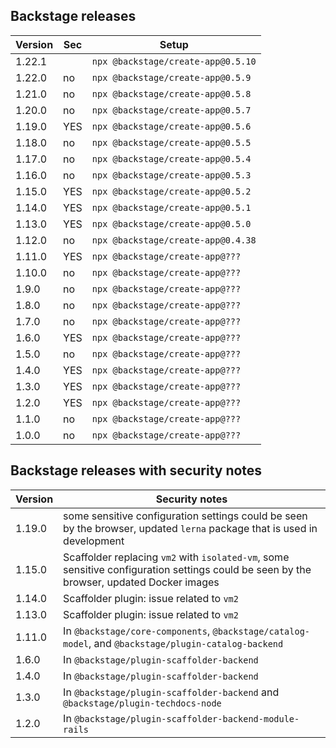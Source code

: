 ## Backstage releases

| Version | Sec | Setup                              |
|---------|-----|------------------------------------|
| 1.22.1  |     | `npx @backstage/create-app@0.5.10` |
| 1.22.0  | no  | `npx @backstage/create-app@0.5.9`  |
| 1.21.0  | no  | `npx @backstage/create-app@0.5.8`  |
| 1.20.0  | no  | `npx @backstage/create-app@0.5.7`  |
| 1.19.0  | YES | `npx @backstage/create-app@0.5.6`  |
| 1.18.0  | no  | `npx @backstage/create-app@0.5.5`  |
| 1.17.0  | no  | `npx @backstage/create-app@0.5.4`  |
| 1.16.0  | no  | `npx @backstage/create-app@0.5.3`  |
| 1.15.0  | YES | `npx @backstage/create-app@0.5.2`  |
| 1.14.0  | YES | `npx @backstage/create-app@0.5.1`  |
| 1.13.0  | YES | `npx @backstage/create-app@0.5.0`  |
| 1.12.0  | no  | `npx @backstage/create-app@0.4.38` |
| 1.11.0  | YES | `npx @backstage/create-app@???` |
| 1.10.0  | no  | `npx @backstage/create-app@???` |
| 1.9.0   | no  | `npx @backstage/create-app@???` |
| 1.8.0   | no  | `npx @backstage/create-app@???` |
| 1.7.0   | no  | `npx @backstage/create-app@???` |
| 1.6.0   | YES | `npx @backstage/create-app@???` |
| 1.5.0   | no  | `npx @backstage/create-app@???` |
| 1.4.0   | YES | `npx @backstage/create-app@???` |
| 1.3.0   | YES | `npx @backstage/create-app@???` |
| 1.2.0   | YES | `npx @backstage/create-app@???` |
| 1.1.0   | no  | `npx @backstage/create-app@???` |
| 1.0.0   | no  | `npx @backstage/create-app@???` |

## Backstage releases with security notes

| Version | Security notes |
|---------|----------------|
| 1.19.0  | some sensitive configuration settings could be seen by the browser, updated `lerna` package that is used in development |
| 1.15.0  | Scaffolder replacing `vm2` with `isolated-vm`, some sensitive configuration settings could be seen by the browser, updated Docker images |
| 1.14.0  | Scaffolder plugin: issue related to `vm2` |
| 1.13.0  | Scaffolder plugin: issue related to `vm2` |
| 1.11.0  | In `@backstage/core-components`, `@backstage/catalog-model`, and `@backstage/plugin-catalog-backend` |
| 1.6.0   | In `@backstage/plugin-scaffolder-backend` |
| 1.4.0   | In `@backstage/plugin-scaffolder-backend` |
| 1.3.0   | In `@backstage/plugin-scaffolder-backend` and `@backstage/plugin-techdocs-node` |
| 1.2.0   | In `@backstage/plugin-scaffolder-backend-module-rails` |
